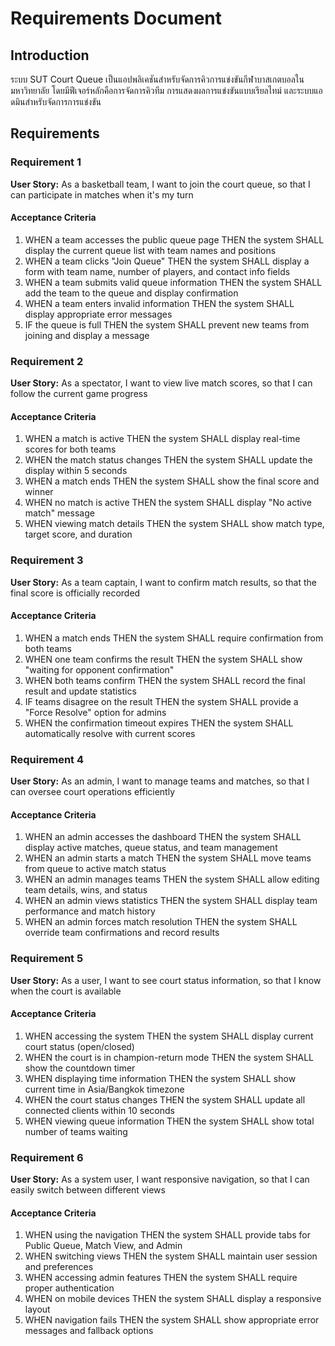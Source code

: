 # Requirements Document

## Introduction

ระบบ SUT Court Queue เป็นแอปพลิเคชันสำหรับจัดการคิวการแข่งขันกีฬาบาสเกตบอลในมหาวิทยาลัย โดยมีฟีเจอร์หลักคือการจัดการคิวทีม การแสดงผลการแข่งขันแบบเรียลไทม์ และระบบแอดมินสำหรับจัดการการแข่งขัน

## Requirements

### Requirement 1

**User Story:** As a basketball team, I want to join the court queue, so that I can participate in matches when it's my turn

#### Acceptance Criteria

1. WHEN a team accesses the public queue page THEN the system SHALL display the current queue list with team names and positions
2. WHEN a team clicks "Join Queue" THEN the system SHALL display a form with team name, number of players, and contact info fields
3. WHEN a team submits valid queue information THEN the system SHALL add the team to the queue and display confirmation
4. WHEN a team enters invalid information THEN the system SHALL display appropriate error messages
5. IF the queue is full THEN the system SHALL prevent new teams from joining and display a message

### Requirement 2

**User Story:** As a spectator, I want to view live match scores, so that I can follow the current game progress

#### Acceptance Criteria

1. WHEN a match is active THEN the system SHALL display real-time scores for both teams
2. WHEN the match status changes THEN the system SHALL update the display within 5 seconds
3. WHEN a match ends THEN the system SHALL show the final score and winner
4. WHEN no match is active THEN the system SHALL display "No active match" message
5. WHEN viewing match details THEN the system SHALL show match type, target score, and duration

### Requirement 3

**User Story:** As a team captain, I want to confirm match results, so that the final score is officially recorded

#### Acceptance Criteria

1. WHEN a match ends THEN the system SHALL require confirmation from both teams
2. WHEN one team confirms the result THEN the system SHALL show "waiting for opponent confirmation"
3. WHEN both teams confirm THEN the system SHALL record the final result and update statistics
4. IF teams disagree on the result THEN the system SHALL provide a "Force Resolve" option for admins
5. WHEN the confirmation timeout expires THEN the system SHALL automatically resolve with current scores

### Requirement 4

**User Story:** As an admin, I want to manage teams and matches, so that I can oversee court operations efficiently

#### Acceptance Criteria

1. WHEN an admin accesses the dashboard THEN the system SHALL display active matches, queue status, and team management
2. WHEN an admin starts a match THEN the system SHALL move teams from queue to active match status
3. WHEN an admin manages teams THEN the system SHALL allow editing team details, wins, and status
4. WHEN an admin views statistics THEN the system SHALL display team performance and match history
5. WHEN an admin forces match resolution THEN the system SHALL override team confirmations and record results

### Requirement 5

**User Story:** As a user, I want to see court status information, so that I know when the court is available

#### Acceptance Criteria

1. WHEN accessing the system THEN the system SHALL display current court status (open/closed)
2. WHEN the court is in champion-return mode THEN the system SHALL show the countdown timer
3. WHEN displaying time information THEN the system SHALL show current time in Asia/Bangkok timezone
4. WHEN the court status changes THEN the system SHALL update all connected clients within 10 seconds
5. WHEN viewing queue information THEN the system SHALL show total number of teams waiting

### Requirement 6

**User Story:** As a system user, I want responsive navigation, so that I can easily switch between different views

#### Acceptance Criteria

1. WHEN using the navigation THEN the system SHALL provide tabs for Public Queue, Match View, and Admin
2. WHEN switching views THEN the system SHALL maintain user session and preferences
3. WHEN accessing admin features THEN the system SHALL require proper authentication
4. WHEN on mobile devices THEN the system SHALL display a responsive layout
5. WHEN navigation fails THEN the system SHALL show appropriate error messages and fallback options